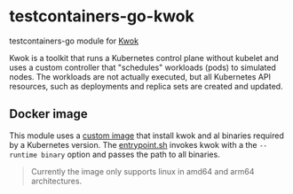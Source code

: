 # testcontainers-go-kwok
testcontainers-go module for [Kwok](https://kwok.sigs.k8s.io/)

Kwok is a toolkit that runs a Kubernetes control plane without kubelet and uses a custom controller that "schedules" workloads (pods) to simulated nodes. The workloads are not actually executed, but all Kubernetes API resources, such as deployments and replica sets are created and updated.

## Docker image

This module uses a [custom image](Dockerfile) that install kwok and al binaries required by a Kubernetes version.
The [entrypoint.sh](entrypoint.sh) invokes kwok with a the `--runtime binary` option and passes the path to all binaries.

> Currently the image only supports linux in amd64 and arm64 architectures.